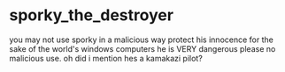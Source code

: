 # sporky_the_destroyer
you may not use sporky in a malicious way protect his innocence for the sake of the world's windows computers he is VERY dangerous please no malicious use.
oh did i mention hes a kamakazi pilot?

